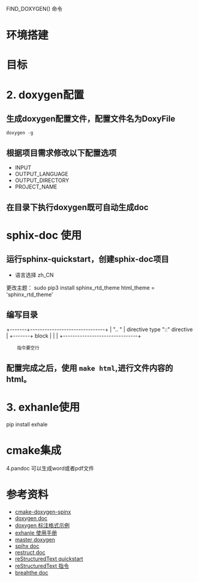 

FIND_DOXYGEN() 命令


# 环境搭建


# 目标

# 2. doxygen配置

## 生成doxygen配置文件，配置文件名为DoxyFile
   `doxygen -g`

## 根据项目需求修改以下配置选项
- INPUT
- OUTPUT_LANGUAGE
- OUTPUT_DIRECTORY
- PROJECT_NAME

## 在目录下执行doxygen既可自动生成doc


# sphix-doc 使用

## 运行sphinx-quickstart，创建sphix-doc项目
- 语言选择 zh_CN

更改主题：
sudo pip3 install sphinx_rtd_theme
html_theme = 'sphinx_rtd_theme'


##  编写目录

+-------+-------------------------------+
| ".. " | directive type "::" directive |
+-------+ block                         |
        |                               |
        +-------------------------------+

        指令要空行


## 配置完成之后，使用 `make html`,进行文件内容的html。


# 3. exhanle使用
pip install exhale

# cmake集成



4.pandoc 可以生成word或者pdf文件


# 参考资料
  - [cmake-doxygen-spinx](http://chenxiaowei.gitbook.io/cmake-cookbook/12.0-chinese/12.1-chinese)
  - [doxygen doc](https://www.doxygen.nl/manual/docblocks.html)
  - [doxygen 标注格式示例](https://www.cnblogs.com/silencehuan/p/11169084.html)
  - [exhanle 使用手册](https://exhale.readthedocs.io/en/latest/usage.html)
  - [master doxygen](https://exhale.readthedocs.io/en/latest/mastering_doxygen.html#mastering-doxygen)
  - [spihx doc](http://www.sphinx-doc.org/en/latest/usage/quickstart.html)
  - [restruct doc](https://www.sphinx-doc.org/en/master/usage/restructuredtext/index.html)
  - [reStructuredText quickstart](https://www.jianshu.com/p/1885d5570b37)
  - [reStructuredText 指令](https://docutils.sourceforge.io/docs/ref/rst/directives.html)
  - [breahthe doc](https://breathe.readthedocs.io/en/latest/)




